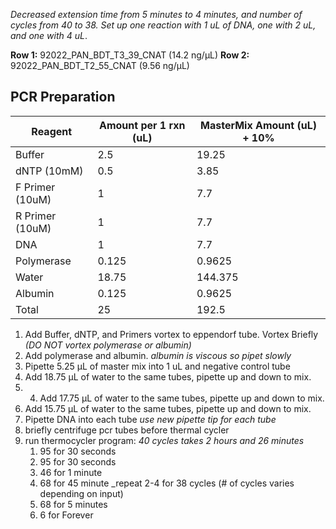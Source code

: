 *Decreased extension time from 5 minutes to 4 minutes, and number of cycles from 40 to 38. Set up one reaction with 1 uL of DNA, one with 2 uL, and one with 4 uL*.

**Row 1:** 92022_PAN_BDT_T3_39_CNAT (14.2 ng/μL)
**Row 2:** 92022_PAN_BDT_T2_55_CNAT (9.56 ng/μL)

## PCR Preparation

| Reagent         | Amount per 1 rxn (uL) | MasterMix Amount (uL) + 10% |
| --------------- | --------------------- | --------------------------- |
| Buffer          | 2.5                   | 19.25                       |
| dNTP (10mM)     | 0.5                   | 3.85                        |
| F Primer (10uM) | 1                     | 7.7                         |
| R Primer (10uM) | 1                     | 7.7                         |
| DNA             | 1                     | 7.7                         |
| Polymerase      | 0.125                 | 0.9625                      |
| Water           | 18.75                 | 144.375                     |
| Albumin         | 0.125                 | 0.9625                      |
| Total           | 25                    | 192.5                       |
1. Add Buffer, dNTP, and Primers vortex to eppendorf tube. Vortex Briefly 
*(DO NOT vortex polymerase or albumin)*
2. Add polymerase and albumin. 
*albumin is viscous so pipet slowly*
3. Pipette 5.25 µL of master mix into 1 uL and negative control tube
4. Add 18.75 µL of water to the same tubes, pipette up and down to mix.
5. 4. Add 17.75 µL of water to the same tubes, pipette up and down to mix.
6. Add 15.75 µL of water to the same tubes, pipette up and down to mix.
7. Pipette DNA into each  tube
*use new pipette tip for each tube*
8. briefly centrifuge pcr tubes before thermal cycler
9. run thermocycler program: *40 cycles takes 2 hours and 26 minutes*
    1. 95 for 30 seconds
    2. 95 for 30 seconds
    3. 46 for 1 minute
    4. 68 for 45 minute _repeat 2-4 for 38 cycles (# of cycles varies depending on input)
    5. 68 for 5 minutes
    6. 6 for Forever
